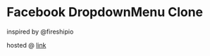 # Facebook DropdownMenu Clone

inspired by @fireshipio

hosted @ [link](https://clever-pike-6cb0b8.netlify.app/)
